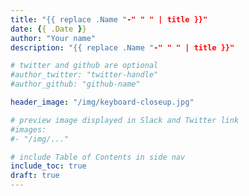 ```yaml
---
title: "{{ replace .Name "-" " " | title }}"
date: {{ .Date }}
author: "Your name"
description: "{{ replace .Name "-" " " | title }}"

# twitter and github are optional
#author_twitter: "twitter-handle"
#author_github: "github-name"

header_image: "/img/keyboard-closeup.jpg"

# preview image displayed in Slack and Twitter link
#images:
#- "/img/..."

# include Table of Contents in side nav
include_toc: true
draft: true
---
```


